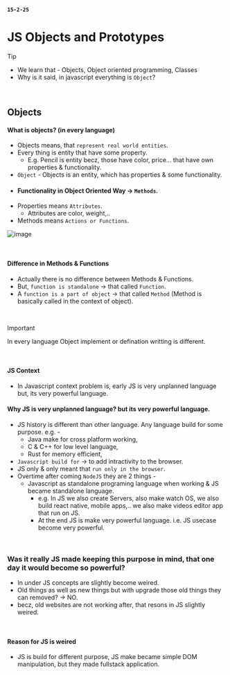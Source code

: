 #### `15-2-25`

# JS Objects and Prototypes

> [!TIP]
> - We learn that - Objects, Object oriented programming, Classes
> - Why is it said, in javascript everything is `Object`?
<br>

## Objects 

#### What is objects? (in every language)
- Objects means, that `represent real world entities`.
- Every thing is entity that have some property.
  - E.g. Pencil is entity becz, those have color, price... that have own properties & functionality.
- `Object` - Objects is an entity, which has properties & some functionality.
- #### Functionality in Object Oriented Way -> `Methods`.
- Properties means `Attributes`.
  - Attributes are color, weight,..
- Methods means `Actions or Functions`. 

![image](https://github.com/user-attachments/assets/96b82f28-e977-4e4f-8240-8aff18684a18)

<br>

#### Difference in Methods & Functions 
- Actually there is no difference between Methods & Functions.
- But, `function is standalone` -> that called `Function`.
- A `function is a part of object` -> that called `Method` (Method is basically called in the context of object).
<br>


> [!IMPORTANT]
> In every language Object implement or defination writting is different.
<br>


#### JS Context
- In Javascript context problem is, early JS is very unplanned language but, its very powerful language.

#### Why JS is very unplanned language? but its very powerful language.
- JS history is different than other language. Any language build for some purpose. e.g. -
  - Java make for cross platform working,
  - C & C++ for low level language,
  - Rust for memory efficient,
- `Javascript build for` -> to add intractivity to the browser.
- JS only & only meant that `run only in the browser`.
- Overtime after coming `NodeJS` they are 2 things -
  - Javascript as standalone programing language when working & JS became standalone language.
    - e.g. In JS we also create Servers, also make watch OS, we also build react native, mobile apps,.. we also make videos editor app that run on JS.
    - At the end JS is make very powerful language. i.e. JS usecase become very powerful.
<br>

### Was it really JS made keeping this purpose in mind, that one day it would become so powerful?
- In under JS concepts are slightly become weired.
- Old things as well as new things but with upgrade those old things they can removed? -> NO.
- becz, old websites are not working after, that resons in JS slightly weired.
<br>

#### Reason for JS is weired
- JS is build for different purpose, JS make became simple DOM manipulation, but they made fullstack application.



